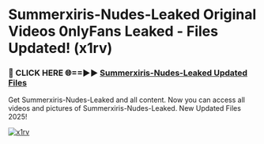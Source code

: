 # Summerxiris-Nudes-Leaked Original Videos 0nlyFans Leaked - Files Updated! (x1rv)

<h3>🔴 CLICK HERE 🌐==►► <a href="https://tinyurl.com/yrmya6cz" rel="nofollow">Summerxiris-Nudes-Leaked Updated Files</a></h3>

Get Summerxiris-Nudes-Leaked and all content. Now you can access all videos and pictures of Summerxiris-Nudes-Leaked. New Updated Files 2025!

[![x1rv](https://i.imgur.com/FMdXYCs.gif)](https://tinyurl.com/yrmya6cz)
